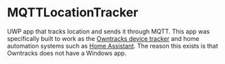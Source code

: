 # MQTTLocationTracker
UWP app that tracks location and sends it through MQTT. This app was specifically built to work as the [Owntracks device tracker](http://owntracks.org/) and home automation systems such as [Home Assistant](http://www.home-assistant.io).
The reason this exists is that Owntracks does not have a Windows app.
